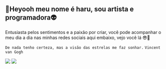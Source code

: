 ## 🥴Heyooh meu nome é haru, sou artista e programadora👽
Entusiasta pelos sentimentos e a paixão por criar, você pode acompanhar o meu dia a dia nas minhas redes sociais aqui embaixo, vejo você lá 😎🤞

`` De nada tenho certeza, mas a visão das estrelas me faz sonhar.
``
``
Vincent van Gogh
``
<div> 
  <a href="https://instagram.com/haru_png" target="_blank"><img src="https://img.shields.io/badge/-Instagram-%23E4405F?style=for-the-badge&logo=instagram&logoColor=white" target="_blank"></a>
 	<a href = "https://haruseborga@gmail.com"><img src="https://img.shields.io/badge/-Gmail-%23333?style=for-the-badge&logo=gmail&logoColor=white" target="_blank"></a>
  
</div>
